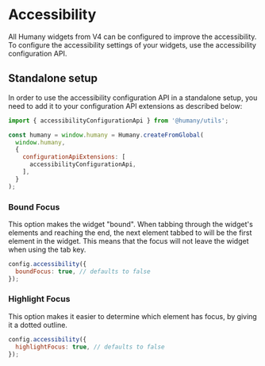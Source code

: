 # Accessibility
All Humany widgets from V4 can be configured to improve the accessibility.
To configure the accessibility settings of your widgets, use the accessibility configuration API.

## Standalone setup
In order to use the accessibility configuration API in a standalone setup, you need to add it to your configuration API extensions as described below:

```javascript
import { accessibilityConfigurationApi } from '@humany/utils';

const humany = window.humany = Humany.createFromGlobal(
  window.humany, 
  { 
    configurationApiExtensions: [
      accessibilityConfigurationApi,
    ],
  }
);
```

### Bound Focus
This option makes the widget "bound". When tabbing through the widget's elements and reaching the end, the next element tabbed to will be the first element in the widget.
This means that the focus will not leave the widget when using the tab key.

```javascript
config.accessibility({
  boundFocus: true, // defaults to false
});
```

### Highlight Focus
This option makes it easier to determine which element has focus, by giving it a dotted outline.

```javascript
config.accessibility({
  highlightFocus: true, // defaults to false
});
```
